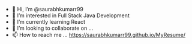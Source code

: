 - 👋 Hi, I’m @saurabhkumarr99
- 👀 I’m interested in Full Stack Java Development
- 🌱 I’m currently learning React
- 💞️ I’m looking to collaborate on ...
- 📫 How to reach me ...
https://saurabhkumarr99.github.io/MyResume/

<!---
saurabhkumarr99/saurabhkumarr99 is a ✨ special ✨ repository because its `README.md` (this file) appears on your GitHub profile.
You can click the Preview link to take a look at your changes.
--->
